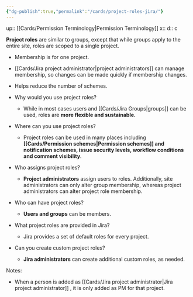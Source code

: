 ```yaml
---
{"dg-publish":true,"permalink":"/cards/project-roles-jira/"}
---
```


up:: [[Cards/Permission Terminology\|Permission Terminology]] 
x:: 
d:: c

**Project roles** are similar to groups, except that while groups apply to the entire site, roles are scoped to a single project.

- Membership is for one project.
- [[Cards/Jira project administrator\|project administrators]] can manage membership, so changes can be made quickly if membership changes. 
- Helps reduce the number of schemes.


- Why would you use project roles?
	- While in most cases users and [[Cards/Jira Groups\|groups]] can be used, roles are **more flexible and sustainable.**
- Where can you use project roles?
	- Project roles can be used in many places including **[[Cards/Permission schemes\|Permission schemes]] and notification schemes, issue security levels, workflow conditions and comment visibility**.
- Who assigns project roles?
	- **Project administrators** assign users to roles. Additionally, site administrators can only alter group membership, whereas project administrators can alter project role membership.
- Who can have project roles?
	- **Users and groups** can be members.
- What project roles are provided in Jira?
	- Jira provides a set of default roles for every project.
- Can you create custom project roles?
	- **Jira administrators** can create additional custom roles, as needed.

Notes: 
- When a person is added as [[Cards/Jira project administrator\|Jira project administrator]] , it is only added as PM for that project. 